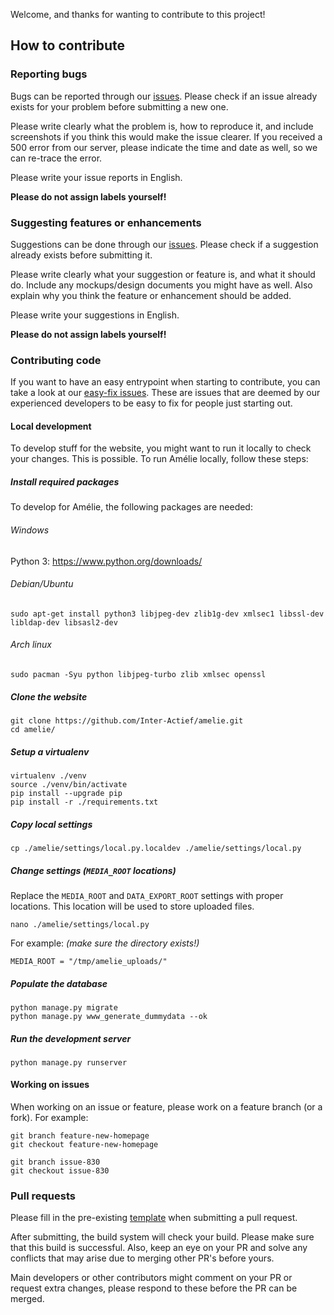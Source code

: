 Welcome, and thanks for wanting to contribute to this project!

## How to contribute

### Reporting bugs
Bugs can be reported through our [issues](https://github.com/Inter-Actief/amelie/issues). Please check if an issue already exists for your problem before submitting a new one.

Please write clearly what the problem is, how to reproduce it, and include screenshots if you think this would make the issue clearer. If you received a 500 error from our server, please indicate the time and date as well, so we can re-trace the error.

Please write your issue reports in English.

**Please do not assign labels yourself!**

### Suggesting features or enhancements
Suggestions can be done through our [issues](https://github.com/Inter-Actief/amelie/issues). Please check if a suggestion already exists before submitting it.

Please write clearly what your suggestion or feature is, and what it should do. Include any mockups/design documents you might have as well. Also explain why you think the feature or enhancement should be added.

Please write your suggestions in English.

**Please do not assign labels yourself!**

### Contributing code
If you want to have an easy entrypoint when starting to contribute, you can take a look at our [easy-fix issues](https://github.com/Inter-Actief/amelie/labels/easy-fix). These are issues that are deemed by our experienced developers to be easy to fix for people just starting out.

#### Local development
To develop stuff for the website, you might want to run it locally to check your changes. This is possible. To run Amélie locally, follow these steps:

##### Install required packages
To develop for Amélie, the following packages are needed:

###### Windows
Python 3: https://www.python.org/downloads/

###### Debian/Ubuntu
    sudo apt-get install python3 libjpeg-dev zlib1g-dev xmlsec1 libssl-dev libldap-dev libsasl2-dev

###### Arch linux
    sudo pacman -Syu python libjpeg-turbo zlib xmlsec openssl

##### Clone the website
    git clone https://github.com/Inter-Actief/amelie.git
    cd amelie/

##### Setup a virtualenv
    virtualenv ./venv
    source ./venv/bin/activate
    pip install --upgrade pip
    pip install -r ./requirements.txt

##### Copy local settings
    cp ./amelie/settings/local.py.localdev ./amelie/settings/local.py

##### Change settings (`MEDIA_ROOT` locations)
Replace the `MEDIA_ROOT` and `DATA_EXPORT_ROOT` settings with proper locations. This location will be used to store uploaded files.

    nano ./amelie/settings/local.py

For example: *(make sure the directory exists!)*

    MEDIA_ROOT = "/tmp/amelie_uploads/"

##### Populate the database
    python manage.py migrate
    python manage.py www_generate_dummydata --ok

##### Run the development server
    python manage.py runserver

#### Working on issues
When working on an issue or feature, please work on a feature branch (or a fork). For example:

    git branch feature-new-homepage
    git checkout feature-new-homepage

    git branch issue-830
    git checkout issue-830

### Pull requests
Please fill in the pre-existing [template](.github/PULL_REQUEST_TEMPLATE.md) when submitting a pull request.

After submitting, the build system will check your build. Please make sure that this build is successful. Also, keep an eye on your PR and solve any conflicts that may arise due to merging other PR's before yours.

Main developers or other contributors might comment on your PR or request extra changes, please respond to these before the PR can be merged.
